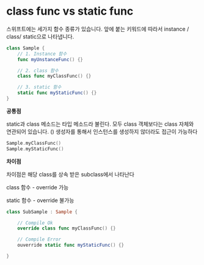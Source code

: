 # class func vs static func

스위프트에는 세가지 함수 종류가 있습니다. 앞에 붙는 키워드에 따라서 instance / class/ static으로 나타냅니다.

```swift
class Sample {
    // 1. Instance 함수
    func myUnstanceFunc() {}

    // 2. class 함수
    class func myClassFunc() {}

    // 3. static 함수
    static func myStaticFunc() {}
}
```

**공통점**

static과 class 메소드는 타입 메소드라 불린다. 모두 class 객체보다는 class 자체와 연관되어 있습니다. () 생성자를 통해서 인스턴스를 생성하지 않더라도 접근이 가능하다

```swift
Sample.myClassFunc()
Sample.myStaticFunc()
```

**차이점**

차이점은 해당 class를 상속 받은 subclass에서 나타난다

class 함수 - override 가능

static 함수 - override 불가능

```swift
class SubSample : Sample {

    // Compile Ok
    override class func myClassFunc() {}

    // Compile Error
    ouverride static func myStaticFunc() {}

}
```
